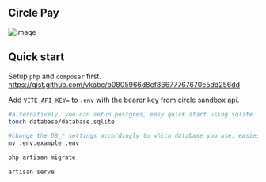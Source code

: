 

## Circle Pay


![image](https://github.com/vkabc/circle-pay/assets/4152386/4ddbc38c-2ee5-4f9a-bfb6-80532bcd4d3b)




## Quick start

Setup `php` and `composer` first. 
https://gist.github.com/vkabc/b0805966d8ef86677767670e5dd256dd


Add `VITE_API_KEY=` to  `.env` with the bearer key from circle sandbox api. 

```bash
#alternatively, you can setup postgres, easy quick start using sqlite
touch database/database.sqlite

#change the DB_* settings accordingly to which database you use, easiest is sqlite. DB_CONNECTION=sqlite and the rest DB_* empty value.
mv .env.example .env 

php artisan migrate

artisan serve
```

## 
